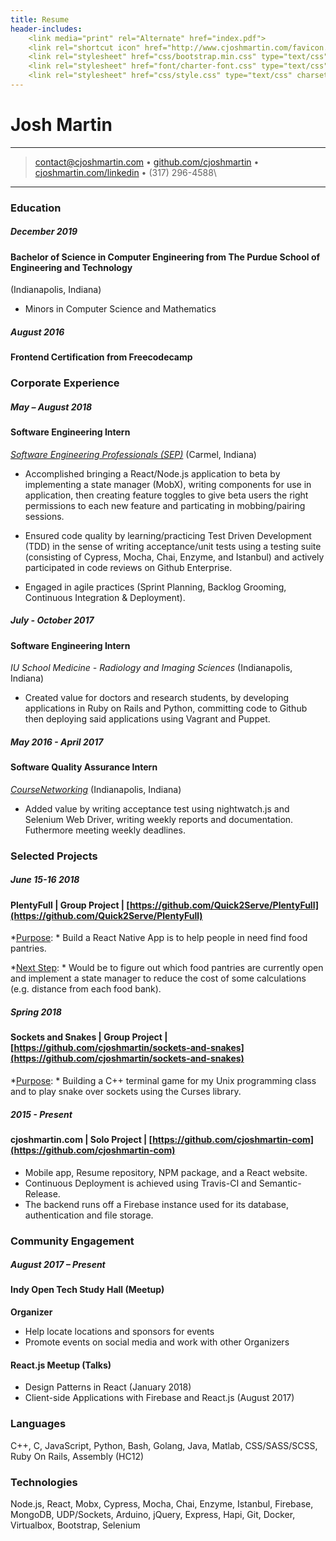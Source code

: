 ```yaml
---
title: Resume
header-includes:
    <link media="print" rel="Alternate" href="index.pdf">
    <link rel="shortcut icon" href="http://www.cjoshmartin.com/favicon.ico">
    <link rel="stylesheet" href="css/bootstrap.min.css" type="text/css" charset="utf-8" />
    <link rel="stylesheet" href="font/charter-font.css" type="text/css" charset="utf-8" />
    <link rel="stylesheet" href="css/style.css" type="text/css" charset="utf-8" />
---
```


<div class="container">
<div class="row">
<div class="header col">


Josh Martin
=========================


----

>  <contact@cjoshmartin.com> • [github.com/cjoshmartin](https://www.github.com/cjoshmartin) • [cjoshmartin.com/linkedin](https://cjoshmartin.com/linkedin) • (317) 296-4588\

----

</div>
</div>

<div class="row"> 
<div class="main-content col-xs-8">

### Education

##### December 2019
#### Bachelor of Science in Computer Engineering from The Purdue School of Engineering and Technology
(Indianapolis, Indiana)

* Minors in Computer Science and Mathematics

##### August 2016 
#### Frontend Certification from Freecodecamp

### Corporate Experience


##### May – August 2018

#### Software Engineering Intern

*[Software Engineering Professionals (SEP)](https://www.sep.com/)*
    (Carmel, Indiana)
    
* Accomplished bringing a React/Node.js application to beta by implementing a state manager (MobX), writing components for use in application, then creating feature toggles to give beta users the right permissions to each new feature and particating in mobbing/pairing sessions. 

* Ensured code quality by learning/practicing Test Driven Development (TDD) in the sense of writing acceptance/unit tests using a testing suite (consisting of Cypress, Mocha, Chai, Enzyme, and Istanbul) and actively participated in code reviews on Github Enterprise.

* Engaged in agile practices (Sprint Planning, Backlog Grooming, Continuous Integration & Deployment).


##### July - October 2017

#### Software Engineering Intern

*IU School Medicine - Radiology and Imaging Sciences*
(Indianapolis, Indiana)

* Created value for doctors and research students, by developing applications in Ruby on Rails and Python, committing code to Github then deploying said applications using Vagrant and Puppet.
    
##### May 2016 - April 2017

#### Software Quality Assurance Intern
*[CourseNetworking](http://www.thecn.com/)*
    (Indianapolis, Indiana)

* Added value by writing acceptance test using nightwatch.js and Selenium Web Driver, writing weekly reports and documentation. Futhermore meeting weekly deadlines.

### Selected Projects

##### June 15-16 2018
#### PlentyFull | Group Project | [https://github.com/Quick2Serve/PlentyFull](https://github.com/Quick2Serve/PlentyFull)  

*<u>Purpose</u>: * Build a React Native App is to help people in need find food pantries. 

*<u>Next Step</u>: * Would be to figure out which food pantries are currently open and implement a state manager to reduce the cost of some calculations (e.g. distance from each food bank).  

##### Spring 2018
#### Sockets and Snakes | Group Project | [https://github.com/cjoshmartin/sockets-and-snakes](https://github.com/cjoshmartin/sockets-and-snakes)

*<u>Purpose</u>: * Building a C++ terminal game for my Unix programming class and to play snake over sockets using the Curses library.

##### 2015 - Present
#### cjoshmartin.com | Solo Project | [https://github.com/cjoshmartin-com](https://github.com/cjoshmartin-com)

* Mobile app, Resume repository, NPM package, and a React website.
* Continuous Deployment is achieved using Travis-CI and Semantic-Release. 
* The backend runs off a Firebase instance used for its database, authentication and file storage. 

</div>

<div class="sidebar col-xs-4">

### Community Engagement

##### August 2017 – Present
#### Indy Open Tech Study Hall (Meetup)
**Organizer**

* Help locate locations and sponsors for events
* Promote events on social media and work with other Organizers

#### React.js Meetup (Talks)

* Design Patterns in React (January 2018) 
* Client-side Applications with Firebase and React.js (August 2017)

### Languages

C++, C, JavaScript, Python, Bash, Golang, Java, Matlab, CSS/SASS/SCSS, Ruby On Rails, Assembly (HC12)

### Technologies

Node.js, React, Mobx, Cypress, Mocha, Chai, Enzyme, Istanbul, Firebase, MongoDB, UDP/Sockets, Arduino, jQuery, Express, Hapi, Git, Docker, Virtualbox, Bootstrap, Selenium

</div>
</div>
</div>
